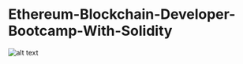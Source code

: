 # Ethereum-Blockchain-Developer-Bootcamp-With-Solidity

![alt text](https://cdn0.tnwcdn.com/wp-content/blogs.dir/1/files/2017/08/eth_720.png "Ethereum")
